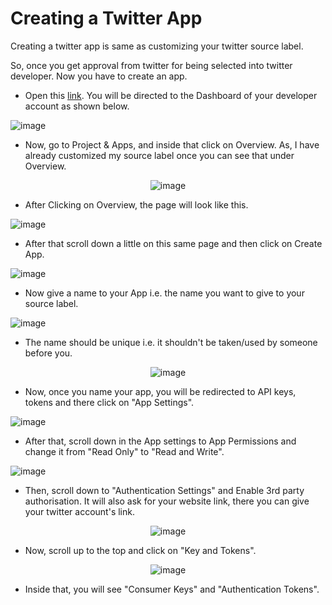 # Creating a Twitter App

Creating a twitter app is same as customizing your twitter source label. 

So, once you get approval from twitter for being selected into twitter developer. Now you have to create an app.

- Open this [link](https://developer.twitter.com/en/portal/dashboard). You will be directed to the Dashboard of your developer account as shown below.

![image](https://user-images.githubusercontent.com/74541810/136690354-660fa40f-e2c9-47f8-a130-3714a45eff5b.png)

- Now, go to Project & Apps, and inside that click on Overview. As, I have already customized my source label once you can see that under Overview.

<div align = 'center'>

![image](https://user-images.githubusercontent.com/74541810/136690408-47315a7e-303b-47c6-8d86-db9c5a8554ff.png)

</div>

- After Clicking on Overview, the page will look like this.

![image](https://user-images.githubusercontent.com/74541810/136690508-c9de23ae-218b-4d89-a47b-7ab315dc9d7d.png)

- After that scroll down a little on this same page and then click on Create App.

![image](https://user-images.githubusercontent.com/74541810/136690550-8122cde0-9f2b-455d-8afb-cc2d3eda5bc8.png)

- Now give a name to your App i.e. the name you want to give to your source label.

![image](https://user-images.githubusercontent.com/74541810/136690610-44ef413e-3fb8-4aae-9b22-626721a07bbe.png)

- The name should be unique i.e. it shouldn't be taken/used by someone before you.

<div align = 'center'>

![image](https://user-images.githubusercontent.com/74541810/136690667-fb355077-cfac-40d1-b996-b24a13196317.png)

</div>

- Now, once you name your app, you will be redirected to API keys, tokens and there click on "App Settings".

![image](https://user-images.githubusercontent.com/74541810/136690748-1f22ebfb-0296-4d84-960b-e9960f4fabe1.png)

- After that, scroll down in the App settings to App Permissions and change it from "Read Only" to "Read and Write".

![image](https://user-images.githubusercontent.com/74541810/136690550-8122cde0-9f2b-455d-8afb-cc2d3eda5bc8.png)

</div>

- Then, scroll down to "Authentication Settings" and Enable 3rd party authorisation. It will also ask for your website link, there you can give your twitter account's link.

<div align = 'center'>

![image](https://user-images.githubusercontent.com/74541810/136690922-07d943da-0e1a-4c67-85c6-dece2207b2f0.png)
  
</div>

- Now, scroll up to the top and click on "Key and Tokens".

<div align = 'center'>

![image](https://user-images.githubusercontent.com/74541810/136690979-558a0202-b3b0-4688-aa02-eddf11b0ad1b.png)

</div>

- Inside that, you will see "Consumer Keys" and "Authentication Tokens".
